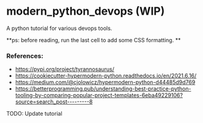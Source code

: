# modern_python_devops (WIP)

A python tutorial for various devops tools. 

**ps: before reading, run the last cell to add some CSS formatting. **

### References: 
- https://pypi.org/project/tyrannosaurus/
- https://cookiecutter-hypermodern-python.readthedocs.io/en/2021.6.16/
- https://medium.com/@cjolowicz/hypermodern-python-d44485d9d769
- https://betterprogramming.pub/understanding-best-practice-python-tooling-by-comparing-popular-project-templates-6eba49229106?source=search_post---------8


TODO: Update tutorial
